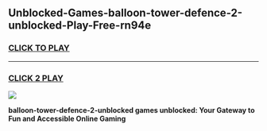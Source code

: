 
## Unblocked-Games-balloon-tower-defence-2-unblocked-Play-Free-rn94e
<h3>
<a href="https://premium76.site?title=balloon-tower-defence-2-unblocked&ref=18A1">CLICK TO PLAY</a></h3>
<hr>

<h3>
<a href="https://premium76.site?title=balloon-tower-defence-2-unblocked&ref=18A1">CLICK 2 PLAY</a>
  
</h3>

<a href="https://premium76.site?title=balloon-tower-defence-2-unblocked&ref=18A1"><img src="https://clearcache.store/games.png"></a>


**balloon-tower-defence-2-unblocked games unblocked: Your Gateway to Fun and Accessible Online Gaming**

